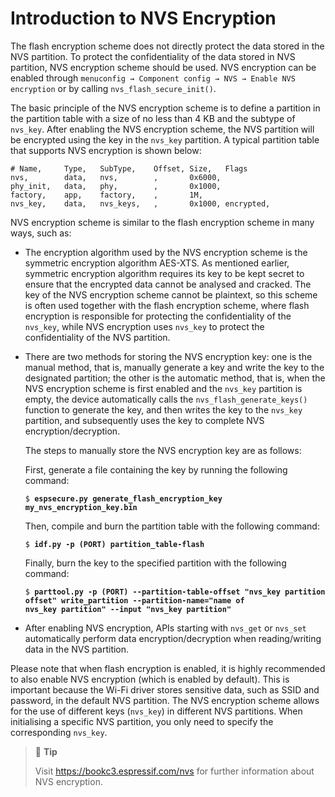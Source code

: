 # Introduction to NVS Encryption

The flash encryption scheme does not directly protect the data stored in
the NVS partition. To protect the confidentiality of the data stored in
NVS partition, NVS encryption scheme should be used. NVS encryption can
be enabled through `menuconfig → Component config → NVS → Enable NVS encryption` or by calling `nvs_flash_secure_init()`.

The basic principle of the NVS encryption scheme is to define a
partition in the partition table with a size of no less than 4 KB and
the subtype of `nvs_key`. After enabling the NVS encryption scheme, the
NVS partition will be encrypted using the key in the `nvs_key`
partition. A typical partition table that supports NVS encryption is
shown below:

```
# Name,     Type,   SubType,    Offset, Size,   Flags
nvs,        data,   nvs,        ,       0x6000,
phy_init,   data,   phy,        ,       0x1000,
factory,    app,    factory,    ,       1M,
nvs_key,    data,   nvs_keys,   ,       0x1000, encrypted,
```

NVS encryption scheme is similar to the flash encryption scheme in many
ways, such as:

-   The encryption algorithm used by the NVS encryption scheme is the
    symmetric encryption algorithm AES-XTS. As mentioned earlier,
    symmetric encryption algorithm requires its key to be kept secret to
    ensure that the encrypted data cannot be analysed and cracked. The
    key of the NVS encryption scheme cannot be plaintext, so this scheme
    is often used together with the flash encryption scheme, where flash
    encryption is responsible for protecting the confidentiality of the
    `nvs_key`, while NVS encryption uses `nvs_key` to protect the
    confidentiality of the NVS partition.

-   There are two methods for storing the NVS encryption key: one is the
    manual method, that is, manually generate a key and write the key to
    the designated partition; the other is the automatic method, that
    is, when the NVS encryption scheme is first enabled and the
    `nvs_key` partition is empty, the device automatically calls the
    `nvs_flash_generate_keys()` function to generate the key, and then writes the key to the `nvs_key` partition, and subsequently uses the key to complete NVS encryption/decryption.

    The steps to manually store the NVS encryption key are as follows:

    First, generate a file containing the key by running the following
    command:

    <pre><code>$ <b>espsecure.py generate_flash_encryption_key my_nvs_encryption_key.bin</b></code></pre>

    Then, compile and burn the partition table with the following
    command:

    <pre><code>$ <b>idf.py -p (PORT) partition_table-flash</b></code></pre>

    Finally, burn the key to the specified partition with the following
    command:

    <pre><code>$ <b>parttool.py -p (PORT) --partition-table-offset "nvs_key partition offset" write_partition --partition-name="name of
    nvs_key partition" --input "nvs_key partition"</b></code></pre>

-   After enabling NVS encryption, APIs starting with `nvs_get` or
    `nvs_set` automatically perform data encryption/decryption when
    reading/writing data in the NVS partition.

Please note that when flash encryption is enabled, it is highly
recommended to also enable NVS encryption (which is enabled by default).
This is important because the Wi-Fi driver stores sensitive data, such
as SSID and password, in the default NVS partition. The NVS encryption
scheme allows for the use of different keys (`nvs_key`) in different NVS
partitions. When initialising a specific NVS partition, you only need to
specify the corresponding `nvs_key`.

> 📌 **Tip**
>
> Visit <https://bookc3.espressif.com/nvs> for further information about NVS encryption.
